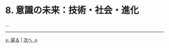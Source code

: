 # 8. 意識の未来：技術・社会・進化

...

---
<div class="navigation-links">
<a href="../07_展望と倫理的含意/" class="nav-link prev-link">← 戻る</a> | <a href="../09_未解決の問い/" class="nav-link next-link">次へ →</a>
</div>
